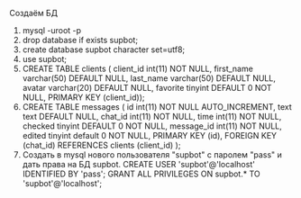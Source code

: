 Создаём БД
1. mysql -uroot -p
2. drop database if exists supbot;
3. create database supbot character set=utf8; 
4. use supbot;
5. CREATE TABLE clients (
client_id int(11) NOT NULL, 
first_name varchar(50) DEFAULT NULL, 
last_name varchar(50) DEFAULT NULL, 
avatar varchar(20) DEFAULT NULL, 
favorite tinyint DEFAULT 0 NOT NULL, 
PRIMARY KEY (client_id));
6. CREATE TABLE messages (
id int(11) NOT NULL AUTO_INCREMENT, 
text text DEFAULT NULL, 
chat_id int(11) NOT NULL, 
time int(11) NOT NULL, 
checked tinyint DEFAULT 0 NOT NULL,
message_id int(11) NOT NULL, 
edited tinyint default 0 NOT NULL, 
PRIMARY KEY (id),
FOREIGN KEY (chat_id) REFERENCES clients (client_id)
);
7. Создать в mysql нового пользователя "supbot" c паролем "pass" и дать права на БД supbot. 
CREATE USER 'supbot'@'localhost' IDENTIFIED BY 'pass';
GRANT ALL PRIVILEGES ON supbot.* TO 'supbot'@'localhost';

